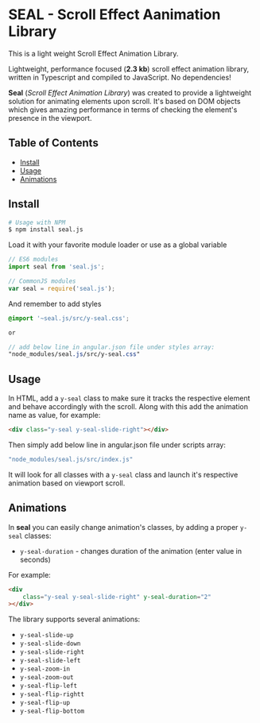 # SEAL - Scroll Effect Aanimation Library
This is a light weight Scroll Effect Animation Library.


Lightweight, performance focused (**2.3 kb**) scroll effect animation library, written in Typescript and compiled to JavaScript. No dependencies!

**Seal** (_Scroll Effect Animation Library_) was created to provide a lightweight solution for animating elements upon scroll. It's based on DOM objects which gives amazing performance in terms of checking the element's presence in the viewport.


## Table of Contents
- [Install](#install)
- [Usage](#usage)
- [Animations](#animations)

## Install

```sh
# Usage with NPM
$ npm install seal.js

```

Load it with your favorite module loader or use as a global variable

```js
// ES6 modules
import seal from 'seal.js';

// CommonJS modules
var seal = require('seal.js');
```

And remember to add styles

```scss
@import '~seal.js/src/y-seal.css';

or

// add below line in angular.json file under styles array:
"node_modules/seal.js/src/y-seal.css"
```

## Usage

In HTML, add a `y-seal` class to make sure it tracks the respective element and behave accordingly with the scroll. Along with this add the animation name as value, for example:

```html
<div class="y-seal y-seal-slide-right"></div>
```

Then simply add below line in angular.json file under scripts array:

```js
"node_modules/seal.js/src/index.js"
```

It will look for all classes with a `y-seal` class and launch it's respective animation based on viewport scroll.

## Animations
In **seal** you can easily change animation's classes, by adding a proper `y-seal` classes:
- `y-seal-duration` - changes duration of the animation (enter value in seconds)

For example:
```html
<div
    class="y-seal y-seal-slide-right" y-seal-duration="2"
></div>
```

The library supports several animations:
- `y-seal-slide-up`
- `y-seal-slide-down`
- `y-seal-slide-right`
- `y-seal-slide-left`
- `y-seal-zoom-in`
- `y-seal-zoom-out`
- `y-seal-flip-left`
- `y-seal-flip-rightt`
- `y-seal-flip-up`
- `y-seal-flip-bottom`
